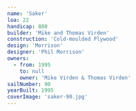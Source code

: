 ```yaml
---
name: 'Saker'
loa: 22
handicap: 880
builder: 'Mike and Thomas Virden'
construction: 'Cold-moulded Plywood'
design: 'Morrison'
designer: 'Phil Morrison'
owners:
  - from: 1995
    to: null
    owner: 'Mike Virden & Thomas Virden'
sailNumber: 90
yearBuilt: 1995
coverImage: 'saker-90.jpg'
---
```

